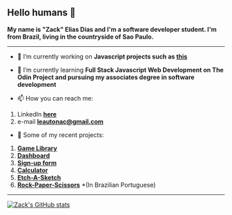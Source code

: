 ## Hello humans 👋

**My name is "Zack" Elias Dias and I'm a software developer student. I'm from Brazil, living in the countryside of Sao Paulo.**

----

- 🔭 I’m currently working on **Javascript projects such as [this](https://zackgrid.github.io/library-top/)**

- 🌱 I’m currently learning **Full Stack Javascript Web Development on The Odin Project and pursuing my associates degree in software development**

- 📫 How you can reach me:
1. LinkedIn **[here](https://www.linkedin.com/in/elias-dias-0aa35321b)**
2. e-mail **leautonac@gmail.com**

- :open_file_folder: Some of my recent projects:

1. **[Game Library](https://zackgrid.github.io/library-top/)**
1. **[Dashboard](https://zackgrid.github.io/admin-dashboard/)**
2. **[Sign-up form](https://zackgrid.github.io/sign-up-form/)**
3. **[Calculator](https://zackgrid.github.io/calculator/)**
4. **[Etch-A-Sketch](https://zackgrid.github.io/etch-a-sketch/)**
5. **[Rock-Paper-Scissors](https://zackgrid.github.io/rock-paper-scissors/)** *(In Brazilian Portuguese)

-------------

[![Zack's GitHub stats](https://github-readme-stats.vercel.app/api?username=ZackGrid&theme=tokyonight&show_icons=true)](https://github.com/ZackGrid/github-readme-stats)

<!--
**ZackGrid/ZackGrid** is a ✨ _special_ ✨ repository because its `README.md` (this file) appears on your GitHub profile.

Here are some ideas to get you started:

- 🔭 I’m currently working on ...
- 🌱 I’m currently learning ...
- 👯 I’m looking to collaborate on ...
- 🤔 I’m looking for help with ...
- 💬 Ask me about ...
- 📫 How to reach me: ...
- 😄 Pronouns: ...
- ⚡ Fun fact: ...
-->
